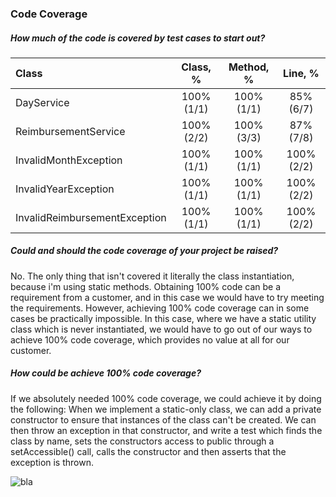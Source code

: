 ### Code Coverage

##### How much of the code is covered by test cases to start out?

| Class                         | Class, %   | Method, %  | Line, %    |
|:------------------------------|:----------:|:----------:|:----------:|
| DayService                    | 100% (1/1) | 100% (1/1) | 85% (6/7)  |
| ReimbursementService          | 100% (2/2) | 100% (3/3) | 87% (7/8)  |
| InvalidMonthException         | 100% (1/1) | 100% (1/1) | 100% (2/2) |
| InvalidYearException          | 100% (1/1) | 100% (1/1) | 100% (2/2) |
| InvalidReimbursementException | 100% (1/1) | 100% (1/1) | 100% (2/2) |

##### Could and should the code coverage of your project be raised?
No. The only thing that isn't covered it literally the class instantiation, because i'm using static methods.
Obtaining 100% code can be a requirement from a customer, and in this case we would have to try meeting the 
requirements. However, achieving 100% code coverage can in some cases be practically impossible. In this case,
where we have a static utility class which is never instantiated, we would have to go out of our ways to achieve
100% code coverage, which provides no value at all for our customer.

##### How could be achieve 100% code coverage?
If we absolutely needed 100% code coverage, we could achieve it by doing the following: 
When we implement a static-only class, we can add a private constructor to ensure that instances 
of the class can't be created. We can then throw an exception in that constructor, and write a test 
which finds the class by name, sets the constructors access to public through 
a setAccessible() call, calls the constructor and then asserts that the exception is thrown.

![bla](https://media.giphy.com/media/XreQmk7ETCak0/giphy.gif)